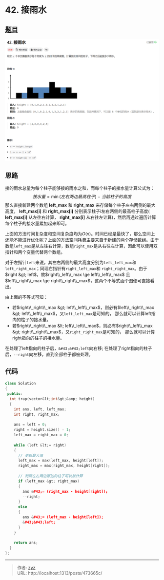 # 42. 接雨水


## [题目](https://leetcode.cn/problems/trapping-rain-water/?envType=study-plan-v2&amp;envId=top-100-liked)

![图1](/PostsImgs/LeetCode/42/question.png)

## 思路

接的雨水总量为每个柱子能够接的雨水之和，而每个柱子的接水量计算公式为：
$$
接水量=\min(左右两边最高柱子)−当前柱子的高度
$$
那么直接新建两个数组 **left_max** 和 **right_max** 来存储每个柱子左右两侧的最大高度， **left_max[i]** 和 **right_max[i]** 分别表示柱子i左右两侧的最高柱子高度( **left_max[i]** 从左往右计算，  **right_max[i]** 从右往左计算)，然后再通过遍历计算每个柱子的接水量累加起来即可。

上面的方法时间复杂度和空间复杂度均为$O(n)$。时间已经是最快了，那么空间上还能不能进行优化呢？上面的方法空间耗费主要来自于新建的两个存储数组。由于数组`left_max`是从左往右计算，数组`right_max`是从右往左计算，因此可以使用双指针和两个变量代替两个数组。

对于左指针`left`来说，其左右两侧的最大高度分别为`left_left_max`和 `left_right_max`；同理右指针有`right_left_max`和 `right_right_max`。由于$right &gt; left$，故$right\\_left\\_max \ge left\\_left\\_max$ 且 $left\\_right\\_max \ge right\\_right\\_max$，这两个不等式画个图便可直接看出。

由上面的不等式可知：

- 若$right\\_right\\_max &gt;  left\\_left\\_max$，则必有$left\\_right\\_max &gt; left\\_left\\_max$，又`left_left_max`是可知的， 那么就可以计算left指向的柱子的接水量。
- 若$right\\_right\\_max &lt;  left\\_left\\_max$，则必有$right\\_left\\_max &gt; right\\_right\\_max$，又`right_right_max`是可知的， 那么就可以计算right指向的柱子的接水量。

在处理了left指向的柱子后，`&#43;&#43;left`向右移; 在处理了right指向的柱子后，`--right`向左移，直到全部柱子都被处理。

## 代码

```cpp
class Solution
{
 public:
  int trap(vector&lt;int&gt;&amp; height)
  {
    int ans, left, left_max;
    int right, right_max;

    ans = left = 0;
    right = height.size() - 1;
    left_max = right_max = 0;

    while (left &lt;= right)
    {
      // 更新最大值
      left_max = max(left_max, height[left]);
      right_max = max(right_max, height[right]);

      // 判断左右两边哪边的柱子可以被计算
      if (left_max &gt; right_max)
      {
        ans &#43;= (right_max - height[right]);
        --right;
      }
      else
      {
        ans &#43;= (left_max - height[left]);
        &#43;&#43;left;
      }
    }

    return ans;
  }
};
```


---

> 作者: [zyz](https://github.com/YouZhiZheng)  
> URL: http://localhost:1313/posts/473665c/  

